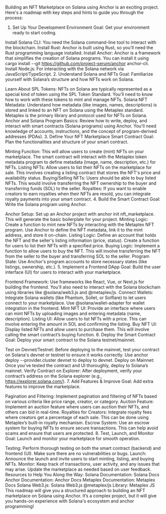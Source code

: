 Building an NFT Marketplace on Solana using Anchor is an exciting project. Here's a roadmap with key steps and hints to guide you through the process:

1. Set Up Your Development Environment
Goal: Get your environment ready to start coding.

Install Solana CLI: You need the Solana command-line tool to interact with the blockchain.
Install Rust: Anchor is built using Rust, so you'll need the Rust programming language installed.
Install Anchor: Anchor is a framework that simplifies the creation of Solana programs. You can install it using cargo install --git https://github.com/project-serum/anchor anchor-cli.
Install Node.js: For interacting with the Solana network via JavaScript/TypeScript.
2. Understand Solana and NFTs
Goal: Familiarize yourself with Solana’s structure and how NFTs work on Solana.

Learn About SPL Tokens: NFTs on Solana are typically represented as a special kind of token using the SPL Token Standard. You'll need to know how to work with these tokens to mint and manage NFTs.
Solana NFT Metadata: Understand how metadata (like images, names, descriptions) is stored and linked to an NFT on Solana using the Metaplex standard. Metaplex is the primary library and protocol used for NFTs on Solana.
Anchor and Solana Program Basics: Review how to write, deploy, and interact with smart contracts (Solana programs) using Anchor. You'll need knowledge of accounts, instructions, and the concept of program-derived addresses (PDAs).
3. Define Your NFT Marketplace Smart Contract
Goal: Plan the functionalities and structure of your smart contract.

Minting Function: This will allow users to create (mint) NFTs on your marketplace. The smart contract will interact with the Metaplex token metadata program to define metadata (image, name, description, etc.) for NFTs.
Listing NFTs: Allow users to list their NFTs on the marketplace for sale. This involves creating a listing contract that stores the NFT's price and availability status.
Buying/Selling NFTs: Users should be able to buy listed NFTs. This would involve transferring the NFT ownership to the buyer and transferring funds (SOL) to the seller.
Royalties: If you want to enable creators to earn royalties when their NFTs are resold, you can integrate royalty payments into your smart contract.
4. Build the Smart Contract
Goal: Write the Solana program using Anchor.

Anchor Setup: Set up an Anchor project with anchor init nft_marketplace. This will generate the basic boilerplate for your project.
Minting Logic:
Create a function to mint new NFTs by interacting with the Metaplex NFT program.
Use Anchor to define the NFT metadata, link it to the mint address, and store it on-chain.
Listing Logic:
Define an account that holds the NFT and the seller's listing information (price, status).
Create a function for users to list their NFTs with a specified price.
Buying Logic:
Implement a function to allow users to buy the NFT. This will involve transferring the NFT from the seller to the buyer and transferring SOL to the seller.
Program State: Use Anchor's program accounts to store necessary states (like listings, ownership, etc.).
5. Implement a Frontend DApp
Goal: Build the user interface (UI) for users to interact with your marketplace.

Frontend Framework: Use frameworks like React, Vue, or Next.js for building the frontend. You'll also need to interact with the Solana blockchain using libraries like @solana/web3.js and @metaplex/js.
Connect Wallets: Integrate Solana wallets (like Phantom, Sollet, or Solflare) to let users connect to your marketplace.
Use @solana/wallet-adapter for wallet integration in the frontend.
Mint NFT UI: Provide an interface where users can mint NFTs by uploading images and entering metadata (name, description).
Listing UI: Allow users to list NFTs with a price. This can involve entering the amount in SOL and confirming the listing.
Buy NFT UI: Display listed NFTs and allow users to purchase them. This will involve calling the smart contract’s buying function.
6. Deploy the Smart Contract
Goal: Deploy your smart contract to the Solana testnet/mainnet.

Test on Devnet/Testnet: Before deploying to the mainnet, test your contract on Solana's devnet or testnet to ensure it works correctly.
Use anchor deploy --provider.cluster devnet to deploy to devnet.
Deploy on Mainnet: Once you’ve tested the contract and UI thoroughly, deploy to Solana’s mainnet.
Verify Contract on Explorer: After deployment, verify your contract’s address on the Solana explorer (e.g., https://explorer.solana.com/).
7. Add Features & Improve
Goal: Add extra features to improve the marketplace.

Pagination and Filtering: Implement pagination and filtering of NFTs based on various criteria like price range, creator, or category.
Auction Feature: Implement an auction feature where users can auction their NFTs, and others can bid in real-time.
Royalties for Creators: Integrate royalty fees where creators get a percentage of each sale. This can be done using Metaplex’s built-in royalty mechanism.
Escrow System: Use an escrow system for buying NFTs to ensure secure transactions. This can help avoid scams and ensure that users are protected.
8. Test, Launch, and Monitor
Goal: Launch and monitor your marketplace for smooth operation.

Testing: Perform thorough testing on both the smart contract (backend) and frontend (UI). Make sure there are no vulnerabilities or bugs.
Launch: Announce the launch and invite users to start minting, listing, and buying NFTs.
Monitor: Keep track of transactions, user activity, and any issues that may arise. Update the marketplace as needed based on user feedback.
Resources to Help You Along the Way:
Solana Documentation: Solana Docs
Anchor Documentation: Anchor Docs
Metaplex Documentation: Metaplex Docs
Solana Web3.js: Solana Web3.js
@metaplex/js Library: Metaplex JS
This roadmap will give you a structured approach to building an NFT marketplace on Solana using Anchor. It’s a complex project, but it will give you hands-on experience with Solana's ecosystem and anchor programming!
